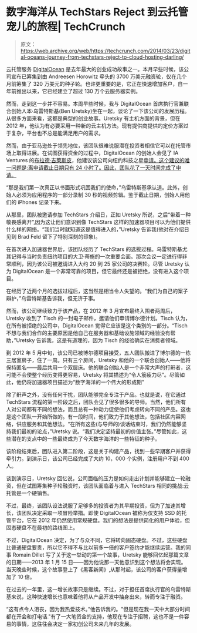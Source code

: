 # 数字海洋从 TechStars Reject 到云托管宠儿的旅程| TechCrunch

> 原文：<https://web.archive.org/web/https://techcrunch.com/2014/03/23/digital-oceans-journey-from-techstars-reject-to-cloud-hosting-darling/>

云托管服务 [DigitalOcean](https://web.archive.org/web/20230405201959/http://digitalocean.com/) 是去年最大的创业成功故事之一。本月早些时候，该公司宣布已筹集到由 Andreesen Horowitz 牵头的 3700 万美元融资轮，仅在几个月前筹集了 320 万美元的种子轮。也许更重要的是，它正在快速增加客户，自一年前推出以来，它已经建立了超过 130 万个云服务器实例。

然而，走到这一步并不容易。本周早些时候，我与 DigitalOcean 首席执行官兼联合创始人本·乌雷特斯基(Ben Uretsky)坐在一起，谈论了一下该公司的发展历程。从很多方面来看，这都是典型的创业故事。Uretsky 有主机方面的背景，但在 2012 年，他认为有必要采用一种新的云主机方法。现有提供商提供的定价方案过于复杂，平台也不总是能满足用户的需求。

然而，由于亚马逊处于领先地位，该团队很难说服潜在投资者相信它可以在托管市场上取得进展。在试图获得资金的过程中，DigitalOcean 的创始人会见了 IA Ventures 的[布拉德·吉莱斯皮](https://web.archive.org/web/20230405201959/http://www.iaventures.com/team/brad)，他建议该公司向纽约科技之星[申请。这个建议的唯一问题是:离申请截止日期只有 24 小时了。因此，团队花了一天时间完成了申请。](https://web.archive.org/web/20230405201959/http://www.techstars.com/program/locations/nyc/)

“那是我们第一次真正以书面形式巩固我们的使命，”乌雷特斯基承认道。此外，创始人必须为应用程序的一部分录制 30 秒的视频剪辑。鉴于截止日期，创始人用他们的 iPhones 记录下来。

从那里，团队被邀请参加 TechStars 介绍日，正如 Uretsky 所说，之后“带着一种敬畏感离开”,因为这让他们意识到像 TechStars 这样的加速器项目可以为他们提供什么样的网络。“我们当时就知道这是值得进入的，”Uretsky 告诉我(他对在介绍日见到 Brad Feld 留下了特别深刻的印象)。

在首次进入加速器世界后，该团队经历了 TechStars 的选拔过程。乌雷特斯基尤其记得与当时负责纽约项目的大卫·蒂施的一次重要会面。那次会议一定进行得非常顺利，因为该公司被邀请进入大约 20 到 25 家公司的决赛轮。尽管 Uretsky 认为 DigitalOcean 是一个非常可靠的项目，但它最终还是被拒绝，没有进入这个项目。

在经历了近两个月的选拔过程后，这当然是相当令人失望的。“我们为自己的案子辩护，”乌雷特斯基告诉我，但无济于事。

然而，该公司继续致力于该产品，在 2012 年 3 月宣布最终入围者两周后，Uretsky 收到了 Tisch 的一封电子邮件，邀请他们申请博尔德计划。Tisch 认为，在所有被拒绝的公司中，DigitalOcean 觉得它应该是这个类别的一部分。“Tisch 不想与我们合作的主要原因是他自己在服务器和基础设施领域的经验没有帮助，”Uretsky 告诉我，这是有道理的，因为 Tisch 的经验确实在消费者领域。

到 2012 年 5 月中旬，该公司已被博尔德项目接受，五人团队搬进了博尔德的一栋三居室房子，住了一周。只有三个房间，Uretsky 和他的一个联合创始人——他将保持匿名——最后共用一个双层床。他的联合创始人是一个非常大声的打鼾者，这可能不会使整个经历变得更容易，Uretsky 将其描述为“令人筋疲力尽”。尽管如此，他仍将加速器项目描述为“数字海洋的一个伟大的形成期”

除了鼾声之外，没有任何干扰，团队能够完全专注于产品。也就是说，在它通过 TechStars 流程的第一阶段之后，团队会见了很多很多的导师。当然，他们所有人对公司都有不同的想法，而且总有一种动力促使他们考虑转向不同的产品。这也是这个团队一开始所做的。有一段时间，他们致力于其他想法，包括社区内容网络，供应服务和其他想法。“在所有这些(与导师的)谈话结束时，我们仍然能够坚持我们最初的论点，”Uretsky 说。“我们决定坚持最初的价值主张。”尽管如此，这些潜在的支点中的一些最终成为了今天数字海洋的一些特征的种子。

该阶段结束后，团队进入第二阶段，这是关于构建产品，找到一些早期客户并获得牵引力。到演示日，该公司已经完成了大约 10，000 个实例，注册用户不到 400 人。

谈到演示日，Uretsky 回忆说，公司面临的压力是如何走出计划并能够建立一轮融资，但在试图筹集种子轮融资时，该团队面临着与进入 TechStars 相同的挑战:云托管是一个硬销售。

不过，最终，该团队设法说服了足够多的投资者为其早期投资，但为了加速其增长，该团队决定采取一项冒险举措。即使 DigitalOcean 被称为仅支持 SSD 的托管平台，它在 2012 年仍然使用常规硬盘。我们的想法是提供简化的用户体验，但固态硬盘不在最初的路线图上。

不过，DigitalOcean 决定，为了与众不同，它将转向固态硬盘。不过，这些硬盘比普通硬盘要贵，所以它不得不与比以前多一倍的客户签约才能继续运营。我的同事 Romain Dillet 写了关于这一举动的第一个故事，Uretsky 能够回忆起那篇文章的日期——2013 年 1 月 15 日——因为他说那一天他意识到这个想法将会实现。当天晚些时候，这个故事登上了《黑客新闻》,从那时起，该公司的客户获得量增加了 10 倍。

在过去的一年里，这一增长故事只是继续。不过，对于担任首席执行官的乌雷特斯基来说，这种快速增长也意味着他将从产品开发中抽身出来，转而专注于融资。

“这有点令人沮丧，因为我热爱技术。”他告诉我的。"但是现在我一天中大部分时间都在开会和打电话."有了一大笔资金的支持，他现在专注于招聘，这也不是一件容易的事情，这往往会决定一家初创公司未来几年的发展。